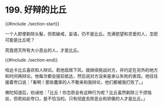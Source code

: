 # 199. 好辩的比丘
{{#include ./section-start}}

一个人即使剃除头髮，但若破戒，妄语，仍不是比丘。充满慾望和贪爱的人，怎麽可能是比丘呢？



究竟熄灭所有大小恶业的人，才是比丘。

{{#include ./section-end}}

哈达卡比丘喜欢和人辩论。若他屈居下风，就继续挑战对方，并约定在另外的地方和时间再辩论。他每次都会提前抵达，然后说对方没来是承认失败的表现。他往往接着夸口说：「看啊！那些蠢笨的人不敢来和我辩论，他们都被我打败了。」

佛陀知道后，劝诫他：「比丘！你怎麽会有这种行为呢？比丘虽然剃除三千烦恼丝，但若如此夸口，是不恰当的。只有彻底去除恶业和骄傲的人才是比丘。」

